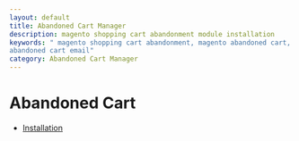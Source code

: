 ```yaml
---
layout: default
title: Abandoned Cart Manager
description: magento shopping cart abandonment module installation
keywords: " magento shopping cart abandonment, magento abandoned cart, magento
abandoned cart email"
category: Abandoned Cart Manager
---
```


# Abandoned Cart

- [Installation](installation/)